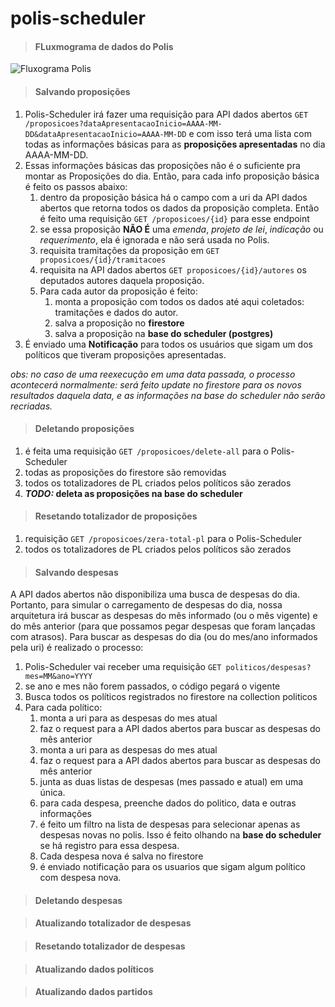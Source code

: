 # polis-scheduler

> #### FLuxmograma de dados do Polis

![Fluxograma Polis](https://github.com/gladguys/polis-scheduler/blob/master/fluxograma_polis.png)

> #### Salvando proposições

1. Polis-Scheduler irá fazer uma requisição para API dados abertos ```GET /proposicoes?dataApresentacaoInicio=AAAA-MM-DD&dataApresentacaoInicio=AAAA-MM-DD``` e com isso terá uma lista com todas as informações básicas para as **proposições apresentadas** no dia AAAA-MM-DD.
2. Essas informações básicas das proposições não é o suficiente pra montar as Proposições do dia. Então, para cada info proposição básica é feito os passos abaixo:
    1. dentro da proposição básica há o campo com a uri da API dados abertos que retorna todos os dados da proposição completa. Então é feito uma requisição ```GET /proposicoes/{id}``` para esse endpoint
    2. se essa proposição **NÃO É** uma *emenda*, *projeto de lei*, *indicação* ou *requerimento*, ela é ignorada e não será usada no Polis.
    3. requisita tramitações da proposição em ```GET proposicoes/{id}/tramitacoes```
    4. requisita na API dados abertos ```GET proposicoes/{id}/autores```  os deputados autores daquela proposição.
    5. Para cada autor da proposição é feito:
        1. monta a proposição com todos os dados até aqui coletados: tramitações e dados do autor.
        2. salva a proposição no **firestore**
        3. salva a proposição na **base do scheduler (postgres)**
3. É enviado uma **Notificação** para todos os usuários que sigam um dos políticos que tiveram proposições apresentadas.

*obs: no caso de uma reexecução em uma data passada, o processo acontecerá normalmente: será feito update no firestore para os novos resultados daquela data, e as informações na base do scheduler não serão recriadas.*

> #### Deletando proposições
1. é feita uma requisição ```GET /proposicoes/delete-all``` para o Polis-Scheduler
2. todas as proposições do firestore são removidas
3. todos os totalizadores de PL criados pelos políticos são zerados
4. ***TODO:* deleta as proposições na base do scheduler**

> #### Resetando totalizador de proposições
1. requisição ``GET /proposicoes/zera-total-pl`` para o Polis-Scheduler
2. todos os totalizadores de PL criados pelos políticos são zerados

> #### Salvando despesas
A API dados abertos não disponibiliza uma busca de despesas do dia. Portanto, para simular o carregamento de despesas do dia, 
nossa arquitetura irá buscar as despesas do mês informado (ou o mês vigente) e do mês anterior (para que possamos pegar despesas
que foram lançadas com atrasos).
Para buscar as despesas do dia (ou do mes/ano informados pela uri) é realizado o processo:  
1. Polis-Scheduler vai receber uma requisição ``GET politicos/despesas?mes=MM&ano=YYYY``
2. se ano e mes não forem passados, o código pegará o vigente
3. Busca todos os políticos registrados no firestore na collection politicos
4. Para cada político:
    1. monta a uri para as despesas do mes atual
    2. faz o request para a API dados abertos para buscar as despesas do mês anterior
    3. monta a uri para as despesas do mes atual
    4. faz o request para a API dados abertos para buscar as despesas do mês anterior
    5. junta as duas listas de despesas (mes passado e atual) em uma única.
    6. para cada despesa, preenche dados do politico, data e outras informações
    7. é feito um filtro na lista de despesas para selecionar apenas as despesas novas no polis. Isso é feito olhando na **base do scheduler** se há registro para essa despesa.
    8. Cada despesa nova é salva no firestore
    9. é enviado notificação para os usuarios que sigam algum político com despesa nova. 
    
> #### Deletando despesas

> #### Atualizando totalizador de despesas

> #### Resetando totalizador de despesas

> ####  Atualizando dados políticos

> #### Atualizando dados partidos

> #### 
